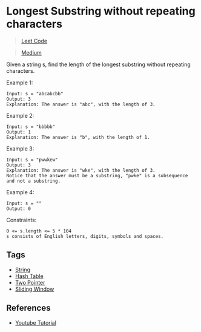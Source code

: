 # Longest Substring without repeating characters

> [Leet Code](https://leetcode.com/problems/longest-substring-without-repeating-characters/)

> [Medium](../.difficulty/Medium.md)

Given a string s, find the length of the longest substring without repeating characters.

Example 1:

```
Input: s = "abcabcbb"
Output: 3
Explanation: The answer is "abc", with the length of 3.
```

Example 2:

```
Input: s = "bbbbb"
Output: 1
Explanation: The answer is "b", with the length of 1.
```

Example 3:

```
Input: s = "pwwkew"
Output: 3
Explanation: The answer is "wke", with the length of 3.
Notice that the answer must be a substring, "pwke" is a subsequence and not a substring.
```

Example 4:

```
Input: s = ""
Output: 0
```

Constraints:

```
0 <= s.length <= 5 * 104
s consists of English letters, digits, symbols and spaces.
```

## Tags

- [String](../.tags/String.md)
- [Hash Table](../.tags/HashTable.md)
- [Two Pointer](../.tags/TwoPointer.md)
- [Sliding Window](../.tags/SlidingWindow.md)

## References

- [Youtube Tutorial](https://www.youtube.com/watch?v=LPFhl65R7ww)

